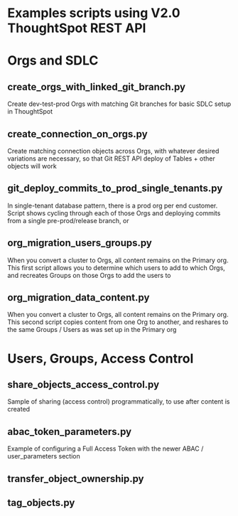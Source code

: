 # Examples scripts using V2.0 ThoughtSpot REST API

# Orgs and SDLC

## create_orgs_with_linked_git_branch.py
Create dev-test-prod Orgs with matching Git branches for basic SDLC setup in ThoughtSpot

## create_connection_on_orgs.py
Create matching connection objects across Orgs, with whatever desired variations are necessary, so that Git REST API deploy of Tables + other objects will work

## git_deploy_commits_to_prod_single_tenants.py
In single-tenant database pattern, there is a prod org per end customer. Script shows cycling through each of those Orgs and deploying commits from a single pre-prod/release branch, or 

## org_migration_users_groups.py
When you convert a cluster to Orgs, all content remains on the Primary org. This first script allows you to determine which users to add to which Orgs, and recreates Groups on those Orgs to add the users to

## org_migration_data_content.py
When you convert a cluster to Orgs, all content remains on the Primary org. This second script copies content from one Org to another, and reshares to the same Groups / Users as was set up in the Primary org

# Users, Groups, Access Control

## share_objects_access_control.py
Sample of sharing (access control) programmatically, to use after content is created

## abac_token_parameters.py
Example of configuring a Full Access Token with the newer ABAC / user_parameters section

## transfer_object_ownership.py

## tag_objects.py
  
 
